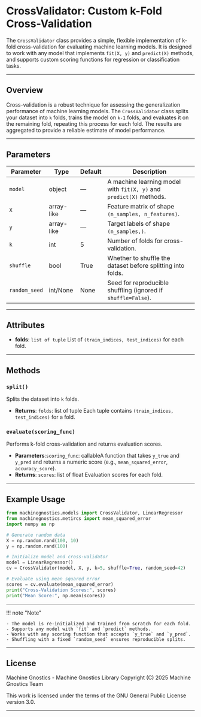 # CrossValidator: Custom k-Fold Cross-Validation

The `CrossValidator` class provides a simple, flexible implementation of k-fold cross-validation for evaluating machine learning models. It is designed to work with any model that implements `fit(X, y)` and `predict(X)` methods, and supports custom scoring functions for regression or classification tasks.

---

## Overview

Cross-validation is a robust technique for assessing the generalization performance of machine learning models. The `CrossValidator` class splits your dataset into `k` folds, trains the model on `k-1` folds, and evaluates it on the remaining fold, repeating this process for each fold. The results are aggregated to provide a reliable estimate of model performance.

---

## Parameters

| Parameter       | Type       | Default | Description                                                             |
| --------------- | ---------- | ------- | ----------------------------------------------------------------------- |
| `model`       | object     | —      | A machine learning model with `fit(X, y)` and `predict(X)` methods. |
| `X`           | array-like | —      | Feature matrix of shape `(n_samples, n_features)`.                    |
| `y`           | array-like | —      | Target labels of shape `(n_samples,)`.                                |
| `k`           | int        | 5       | Number of folds for cross-validation.                                   |
| `shuffle`     | bool       | True    | Whether to shuffle the dataset before splitting into folds.             |
| `random_seed` | int/None   | None    | Seed for reproducible shuffling (ignored if `shuffle=False`).         |

---

## Attributes

- **folds**: `list of tuple`
  List of `(train_indices, test_indices)` for each fold.

---

## Methods

### `split()`

Splits the dataset into `k` folds.

- **Returns**:
  `folds`: list of tuple
  Each tuple contains `(train_indices, test_indices)` for a fold.

### `evaluate(scoring_func)`

Performs k-fold cross-validation and returns evaluation scores.

- **Parameters**:`scoring_func`: callableA function that takes `y_true` and `y_pred` and returns a numeric score (e.g., `mean_squared_error`, `accuracy_score`).
- **Returns**:
  `scores`: list of float
  Evaluation scores for each fold.

---

## Example Usage

```python
from machinegnostics.models import CrossValidator, LinearRegressor
from machinegnostics.metircs import mean_squared_error
import numpy as np

# Generate random data
X = np.random.rand(100, 10)
y = np.random.rand(100)

# Initialize model and cross-validator
model = LinearRegressor()
cv = CrossValidator(model, X, y, k=5, shuffle=True, random_seed=42)

# Evaluate using mean squared error
scores = cv.evaluate(mean_squared_error)
print("Cross-Validation Scores:", scores)
print("Mean Score:", np.mean(scores))
```

---

!!! note "Note"

    - The model is re-initialized and trained from scratch for each fold.
    - Supports any model with `fit` and `predict` methods.
    - Works with any scoring function that accepts `y_true` and `y_pred`.
    - Shuffling with a fixed `random_seed` ensures reproducible splits.

---

## License

Machine Gnostics - Machine Gnostics Library
Copyright (C) 2025  Machine Gnostics Team

This work is licensed under the terms of the GNU General Public License version 3.0.

---
